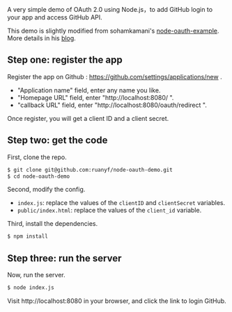 A very simple demo of OAuth 2.0 using Node.js，to add GitHub login to your app and access GitHub API.

This demo is slightly modified from sohamkamani's [node-oauth-example](https://github.com/sohamkamani/node-oauth-example). More details in his [blog](https://www.sohamkamani.com/blog/javascript/2018-06-24-oauth-with-node-js/).

## Step one: register the app

Register the app on Github : https://github.com/settings/applications/new .

- "Application name" field, enter any name you like.
- "Homepage URL" field, enter "http://localhost:8080/ ".
- "callback URL" field, enter "http://localhost:8080/oauth/redirect ".

Once register, you will get a client ID and a client secret.

## Step two: get the code

First, clone the repo.

```bash
$ git clone git@github.com:ruanyf/node-oauth-demo.git
$ cd node-oauth-demo
```

Second, modify the config.

- `index.js`: replace the values of the `clientID` and `clientSecret` variables.
- `public/index.html`: replace the values of the `client_id` variable.

Third, install the dependencies.

```bash
$ npm install
```

## Step three: run the server

Now, run the server.

```bash
$ node index.js
```

Visit http://localhost:8080 in your browser, and click the link to login GitHub.

